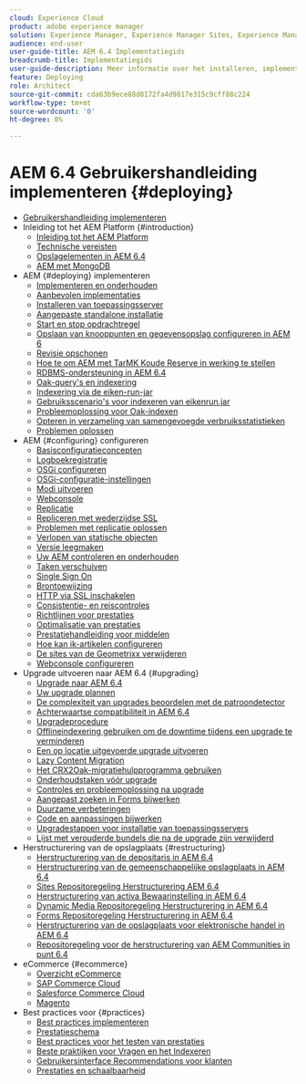 ```yaml
---
cloud: Experience Cloud
product: adobe experience manager
solution: Experience Manager, Experience Manager Sites, Experience Manager 6.4
audience: end-user
user-guide-title: AEM 6.4 Implementatiegids
breadcrumb-title: Implementatiegids
user-guide-description: Meer informatie over het installeren, implementeren en de architectuur van Adobe Experience Manager 6.4, inclusief de cloudimplementatie van Adobe Managed Services.
feature: Deploying
role: Architect
source-git-commit: cda63b9ece88d8172fa4d9817e315c9cff88c224
workflow-type: tm+mt
source-wordcount: '0'
ht-degree: 0%

---
```



# AEM 6.4 Gebruikershandleiding implementeren {#deploying}

+ [Gebruikershandleiding implementeren](home.md)
+ Inleiding tot het AEM Platform {#introduction}
   + [Inleiding tot het AEM Platform](platform.md)
   + [Technische vereisten](technical-requirements.md)
   + [Opslagelementen in AEM 6.4](storage-elements-in-aem-6.md)
   + [AEM met MongoDB](aem-with-mongodb.md)
+ AEM {#deploying} implementeren
   + [Implementeren en onderhouden](deploy.md)
   + [Aanbevolen implementaties](recommended-deploys.md)
   + [Installeren van toepassingsserver](application-server-install.md)
   + [Aangepaste standalone installatie](custom-standalone-install.md)
   + [Start en stop opdrachtregel](command-line-start-and-stop.md)
   + [Opslaan van knooppunten en gegevensopslag configureren in AEM 6](data-store-config.md)
   + [Revisie opschonen](revision-cleanup.md)
   + [Hoe te om AEM met TarMK Koude Reserve in werking te stellen](tarmk-cold-standby.md)
   + [RDBMS-ondersteuning in AEM 6.4](rdbms-support-in-aem.md)
   + [Oak-query&#39;s en indexering](queries-and-indexing.md)
   + [Indexering via de eiken-run-jar](indexing-via-the-oak-run-jar.md)
   + [Gebruiksscenario&#39;s voor indexeren van eikenrun.jar](oak-run-indexing-usecases.md)
   + [Probleemoplossing voor Oak-indexen](troubleshooting-oak-indexes.md)
   + [Opteren in verzameling van samengevoegde verbruiksstatistieken](opt-in-aggregated-usage-statistics.md)
   + [Problemen oplossen](troubleshooting.md)
+ AEM {#configuring} configureren
   + [Basisconfiguratieconcepten](configuring.md)
   + [Logboekregistratie](configure-logging.md)
   + [OSGi configureren](configuring-osgi.md)
   + [OSGi-configuratie-instellingen](osgi-configuration-settings.md)
   + [Modi uitvoeren](configure-runmodes.md)
   + [Webconsole](web-console.md)
   + [Replicatie](replication.md)
   + [Repliceren met wederzijdse SSL](mssl-replication.md)
   + [Problemen met replicatie oplossen](troubleshoot-rep.md)
   + [Verlopen van statische objecten](expiration-static-objects.md)
   + [Versie leegmaken](version-purging.md)
   + [Uw AEM controleren en onderhouden](monitoring-and-maintaining.md)
   + [Taken verschuiven](offloading.md)
   + [Single Sign On](single-sign-on.md)
   + [Brontoewijzing](resource-mapping.md)
   + [HTTP via SSL inschakelen](https://experienceleague.adobe.com/docs/experience-manager-64/administering/security/ssl-by-default.html)
   + [Consistentie- en reiscontroles](consistency-check.md)
   + [Richtlijnen voor prestaties](performance-guidelines.md)
   + [Optimalisatie van prestaties](configuring-performance.md)
   + [Prestatiehandleiding voor middelen](https://experienceleague.adobe.com/docs/experience-manager-64/assets/administer/performance-tuning-guidelines.html)
   + [Hoe kan ik-artikelen configureren](ht-deploy.md)
   + [De sites van de Geometrixx verwijderen](removing-the-geometrixx-sites.md)
   + [Webconsole configureren](configuring-web-console.md)
+ Upgrade uitvoeren naar AEM 6.4 {#upgrading}
   + [Upgrade naar AEM 6.4](upgrade.md)
   + [Uw upgrade plannen](upgrade-planning.md)
   + [De complexiteit van upgrades beoordelen met de patroondetector](pattern-detector.md)
   + [Achterwaartse compatibiliteit in AEM 6.4](backward-compatibility.md)
   + [Upgradeprocedure](upgrade-procedure.md)
   + [Offlineindexering gebruiken om de downtime tijdens een upgrade te verminderen](upgrade-offline-reindexing.md)
   + [Een op locatie uitgevoerde upgrade uitvoeren](in-place-upgrade.md)
   + [Lazy Content Migration](lazy-content-migration.md)
   + [Het CRX2Oak-migratiehulpprogramma gebruiken](using-crx2oak.md)
   + [Onderhoudstaken vóór upgrade](pre-upgrade-maintenance-tasks.md)
   + [Controles en probleemoplossing na upgrade](post-upgrade-checks-and-troubleshooting.md)
   + [Aangepast zoeken in Forms bijwerken](upgrading-custom-search-forms.md)
   + [Duurzame verbeteringen](sustainable-upgrades.md)
   + [Code en aanpassingen bijwerken](upgrading-code-and-customizations.md)
   + [Upgradestappen voor installatie van toepassingsservers](app-server-upgrade.md)
   + [Lijst met verouderde bundels die na de upgrade zijn verwijderd](obsolete-bundles.md)
+ Herstructurering van de opslagplaats {#restructuring}
   + [Herstructurering van de depositaris in AEM 6.4](repository-restructuring.md)
   + [Herstructurering van de gemeenschappelijke opslagplaats in AEM 6.4](all-repository-restructuring-in-aem-6-4.md)
   + [Sites Repositoregeling Herstructurering AEM 6.4](sites-repository-restructuring-in-aem-6-4.md)
   + [Herstructurering van activa Bewaarinstelling in AEM 6.4](https://experienceleague.adobe.com/docs/experience-manager-64/deploying/restructuring/repository-restructuring.html)
   + [Dynamic Media Repositoregeling Herstructurering in AEM 6.4](dynamicmedia-repository-restructuring-in-aem-6-4.md)
   + [Forms Repositoregeling Herstructurering in AEM 6.4](forms-repository-restructuring-in-aem-6-4.md)
   + [Herstructurering van de opslagplaats voor elektronische handel in AEM 6.4](ecommerce-repository-restructuring-in-aem-6-4.md)
   + [Repositoregeling voor de herstructurering van AEM Communities in punt 6.4](communities-repository-restructuring-in-aem-6-4.md)
+ eCommerce {#ecommerce}
   + [Overzicht eCommerce](ecommerce.md)
   + [SAP Commerce Cloud](sap-commerce-cloud.md)
   + [Salesforce Commerce Cloud](https://github.com/adobe/commerce-salesforce)
   + [Magento](https://www.adobe.io/apis/experiencecloud/commerce-integration-framework/integrations.html#!AdobeDocs/commerce-cif-documentation/master/integrations/02-AEM-Magento.md)
+ Best practices voor {#practices}
   + [Best practices implementeren](best-practices.md)
   + [Prestatieschema](performance-tree.md)
   + [Best practices voor het testen van prestaties](best-practices-for-performance-testing.md)
   + [Beste praktijken voor Vragen en het Indexeren](best-practices-for-queries-and-indexing.md)
   + [Gebruikersinterface Recommendations voor klanten](ui-recommendations.md)
   + [Prestaties en schaalbaarheid](performance.md)


<!--

To be removed:
[Quickstart for AEM Screens](setting-up-a-basic-project-screens.md)
[Device Control Center](device-control-center.md)
[repository-restructuring-in-aem64](repository-restructuring-in-aem64.md)
[Web Console] (configuring-web-console.md)
[Configuring and Deploying AEM Screens](configuring-screens-introduction.md)
[Kickstart Guide](kickstart-for-aem-screens.md)
/help/sites/deploying/using/performance-lp.md
/help/sites-deploying/do-not-delete-performance-guidelines-pdf.md
/help/sites-deploying/removing-the-geometrixx-sites.md
/help/sites-deploying/consistency-check.md

Redirects:
[(Enabling HTTP Over SSL)](config-ssl.md) redirect to /content/help/en/experience-manager/6-4/sites-administering/ssl-by-default
-->

